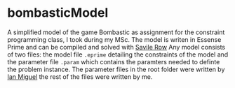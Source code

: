 # bombasticModel
A simplified model of the game Bombastic as assignment for the constraint programming class, I took during my MSc.
The model is writen in Essense Prime and can be compiled and solved with [Savile Row](https://savilerow.cs.st-andrews.ac.uk/)
Any model consists of two files: the model file `.eprime` detailing the constraints of the model and the parameter file `.param` which contains the paramters needed to definte the problem instance. The parameter files in the root folder were written by [Ian Miguel](https://ianm.host.cs.st-andrews.ac.uk/) the rest of the files were written by me.  
